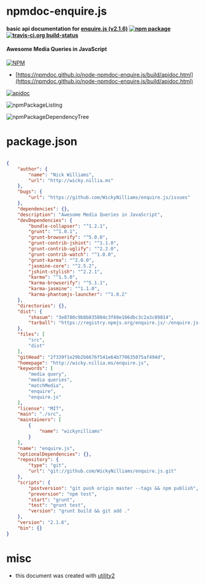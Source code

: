 # npmdoc-enquire.js

#### basic api documentation for  [enquire.js (v2.1.6)](http://wicky.nillia.ms/enquire.js)  [![npm package](https://img.shields.io/npm/v/npmdoc-enquire.js.svg?style=flat-square)](https://www.npmjs.org/package/npmdoc-enquire.js) [![travis-ci.org build-status](https://api.travis-ci.org/npmdoc/node-npmdoc-enquire.js.svg)](https://travis-ci.org/npmdoc/node-npmdoc-enquire.js)

#### Awesome Media Queries in JavaScript

[![NPM](https://nodei.co/npm/enquire.js.png?downloads=true&downloadRank=true&stars=true)](https://www.npmjs.com/package/enquire.js)

- [https://npmdoc.github.io/node-npmdoc-enquire.js/build/apidoc.html](https://npmdoc.github.io/node-npmdoc-enquire.js/build/apidoc.html)

[![apidoc](https://npmdoc.github.io/node-npmdoc-enquire.js/build/screenCapture.buildCi.browser.%252Ftmp%252Fbuild%252Fapidoc.html.png)](https://npmdoc.github.io/node-npmdoc-enquire.js/build/apidoc.html)

![npmPackageListing](https://npmdoc.github.io/node-npmdoc-enquire.js/build/screenCapture.npmPackageListing.svg)

![npmPackageDependencyTree](https://npmdoc.github.io/node-npmdoc-enquire.js/build/screenCapture.npmPackageDependencyTree.svg)



# package.json

```json

{
    "author": {
        "name": "Nick Williams",
        "url": "http://wicky.nillia.ms"
    },
    "bugs": {
        "url": "https://github.com/WickyNilliams/enquire.js/issues"
    },
    "dependencies": {},
    "description": "Awesome Media Queries in JavaScript",
    "devDependencies": {
        "bundle-collapser": "^1.2.1",
        "grunt": "^1.0.1",
        "grunt-browserify": "^5.0.0",
        "grunt-contrib-jshint": "^1.1.0",
        "grunt-contrib-uglify": "^2.2.0",
        "grunt-contrib-watch": "^1.0.0",
        "grunt-karma": "^2.0.0",
        "jasmine-core": "^2.5.2",
        "jshint-stylish": "^2.2.1",
        "karma": "^1.5.0",
        "karma-browserify": "^5.1.1",
        "karma-jasmine": "^1.1.0",
        "karma-phantomjs-launcher": "^1.0.2"
    },
    "directories": {},
    "dist": {
        "shasum": "3e8780c9b8b835084c3f60e166dbc3c2a3c89814",
        "tarball": "https://registry.npmjs.org/enquire.js/-/enquire.js-2.1.6.tgz"
    },
    "files": [
        "src",
        "dist"
    ],
    "gitHead": "2f339f1e29b2b6676f541e64b770635075af494d",
    "homepage": "http://wicky.nillia.ms/enquire.js",
    "keywords": [
        "media query",
        "media queries",
        "matchMedia",
        "enquire",
        "enquire.js"
    ],
    "license": "MIT",
    "main": "./src",
    "maintainers": [
        {
            "name": "wickynilliams"
        }
    ],
    "name": "enquire.js",
    "optionalDependencies": {},
    "repository": {
        "type": "git",
        "url": "git://github.com/WickyNilliams/enquire.js.git"
    },
    "scripts": {
        "postversion": "git push origin master --tags && npm publish",
        "preversion": "npm test",
        "start": "grunt",
        "test": "grunt test",
        "version": "grunt build && git add ."
    },
    "version": "2.1.6",
    "bin": {}
}
```



# misc
- this document was created with [utility2](https://github.com/kaizhu256/node-utility2)
